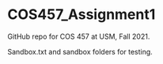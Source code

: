 # COS457_Assignment1

GitHub repo for COS 457 at USM, Fall 2021.

Sandbox.txt and sandbox folders for testing.
